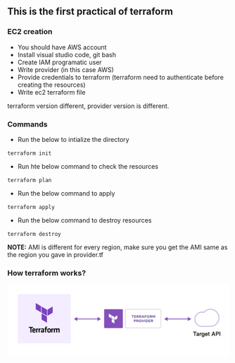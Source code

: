 ## This is the first practical of terraform

### EC2 creation
- You should have AWS account
- Install visual studio code, git bash
- Create IAM programatic user
- Write provider (in this case AWS)
- Provide credentials to terraform (terraform need to authenticate before creating the resources)
- Write ec2 terraform file

terraform version different, provider version is different.

### Commands
- Run the below to intialize the directory
```
terraform init
```
- Run hte below command to check the resources
```
terraform plan
```
- Run the below command to apply
```
terraform apply
```
- Run the below command to destroy resources
```
terraform destroy
```
**NOTE:** AMI is different for every region, make sure you get the AMI same as the region you gave in provider.tf

### How terraform works?

![alt text](how-terraform-works.PNG)
